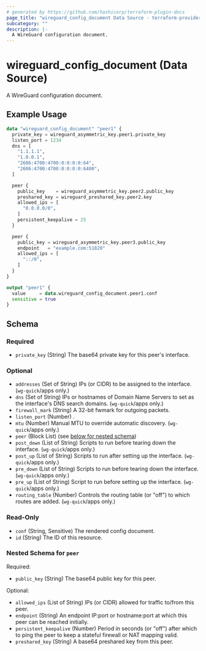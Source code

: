 ```yaml
---
# generated by https://github.com/hashicorp/terraform-plugin-docs
page_title: "wireguard_config_document Data Source - terraform-provider-wireguard"
subcategory: ""
description: |-
  A WireGuard configuration document.
---
```


# wireguard_config_document (Data Source)

A WireGuard configuration document.

## Example Usage

```terraform
data "wireguard_config_document" "peer1" {
  private_key = wireguard_asymmetric_key.peer1.private_key
  listen_port = 1234
  dns = [
    "1.1.1.1",
    "1.0.0.1",
    "2606:4700:4700:0:0:0:0:64",
    "2606:4700:4700:0:0:0:0:6400",
  ]

  peer {
    public_key    = wireguard_asymmetric_key.peer2.public_key
    preshared_key = wireguard_preshared_key.peer2.key
    allowed_ips = [
      "0.0.0.0/0",
    ]
    persistent_keepalive = 25
  }

  peer {
    public_key = wireguard_asymmetric_key.peer3.public_key
    endpoint   = "example.com:51820"
    allowed_ips = [
      "::/0",
    ]
  }
}

output "peer1" {
  value     = data.wireguard_config_document.peer1.conf
  sensitive = true
}
```

<!-- schema generated by tfplugindocs -->
## Schema

### Required

- `private_key` (String) The base64 private key for this peer's interface.

### Optional

- `addresses` (Set of String) IPs (or CIDR) to be assigned to the interface. (`wg-quick`/apps only.)
- `dns` (Set of String) IPs or hostnames of Domain Name Servers to set as the interface's DNS search domains. (`wg-quick`/apps only.)
- `firewall_mark` (String) A 32-bit fwmark for outgoing packets.
- `listen_port` (Number) .
- `mtu` (Number) Manual MTU to override automatic discovery. (`wg-quick`/apps only.)
- `peer` (Block List) (see [below for nested schema](#nestedblock--peer))
- `post_down` (List of String) Scripts to run before tearing down the interface. (`wg-quick`/apps only.)
- `post_up` (List of String) Scripts to run after setting up the interface. (`wg-quick`/apps only.)
- `pre_down` (List of String) Scripts to run before tearing down the interface. (`wg-quick`/apps only.)
- `pre_up` (List of String) Script to run before setting up the interface. (`wg-quick`/apps only.)
- `routing_table` (Number) Controls the routing table (or "off") to which routes are added. (`wg-quick`/apps only.)

### Read-Only

- `conf` (String, Sensitive) The rendered config document.
- `id` (String) The ID of this resource.

<a id="nestedblock--peer"></a>
### Nested Schema for `peer`

Required:

- `public_key` (String) The base64 public key for this peer.

Optional:

- `allowed_ips` (List of String) IPs (or CIDR) allowed for traffic to/from this peer.
- `endpoint` (String) An endpoint IP:port or hostname:port at which this peer can be reached initially.
- `persistent_keepalive` (Number) Period in seconds (or "off") after which to ping the peer to keep a stateful firewall or NAT mapping valid.
- `preshared_key` (String) A base64 preshared key from this peer.


